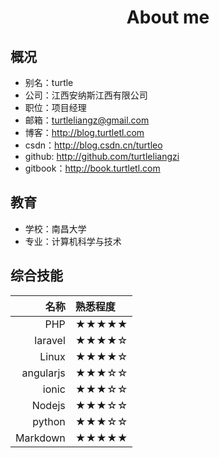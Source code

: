 # <center>About me</center>
## 概况
- 别名：turtle
- 公司：江西安纳斯江西有限公司
- 职位：项目经理
- 邮箱：turtleliangz@gmail.com
- 博客：http://blog.turtletl.com
- csdn：http://blog.csdn.cn/turtleo
- github: http://github.com/turtleliangzi
- gitbook：http://book.turtletl.com

## 教育

- 学校：南昌大学
- 专业：计算机科学与技术

## 综合技能

| 名称 | 熟悉程度 |
|--:|:--|
| PHP | ★★★★★ |
| laravel | ★★★★☆ |
| Linux | ★★★★☆ |
| angularjs | ★★★☆☆ |
| ionic | ★★★☆☆ |
| Nodejs | ★★★☆☆ |
| python | ★★★☆☆ |
| Markdown | ★★★★★ |
